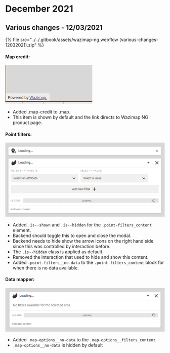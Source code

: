 # December 2021

## Various changes - 12/03/2021

{% file src="../../.gitbook/assets/wazimap-ng.webflow (various-changes-12032021).zip" %}

#### Map credit:

![Map credit in the bottom left corner.](<../../.gitbook/assets/image (90) (1).png>)

* Added .map-credit to .map.
* This item is shown by default and the link directs to Wazimap NG product page.

#### Point filters: <a href="#changes" id="changes"></a>

![Point filters closed by default](<../../.gitbook/assets/image (89) (1).png>)

* Added `.is--shown` and `.is--hidden` for the `.point-filters_content` element.
* Backend should toggle this to open and close the modal.
* Backend needs to hide show the arrow icons on the right hand side since this was controlled by interaction before.
* The `.is--hidden` class is applied as default.
* Removed the interaction that used to hide and show this content.
* Added `.point-filters__no-data` to the `.point-filters_content` block for when there is no data available.

#### Data mapper:

![](<../../.gitbook/assets/image (89).png>)

* Added `.map-options__no-data` to the `.map-options__filters_content`
* `.map-options__no-data` is hidden by default





